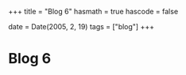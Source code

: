+++
title = "Blog 6"
hasmath = true
hascode = false

date = Date(2005, 2, 19)
tags = ["blog"]
+++

# Blog 6